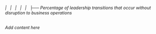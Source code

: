 ###### |   |   |   |   |   ├── Percentage of leadership transitions that occur without disruption to business operations

*Add content here*